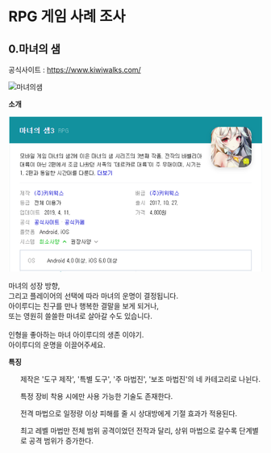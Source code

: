
# RPG 게임 사례 조사


## 0.마녀의 샘

공식사이트 : https://www.kiwiwalks.com/ <br>

![마녀의샘](https://lh3.googleusercontent.com/InQRX4iElwZ4Dbb1dxDmKMqvxZqRpmU0iIIW009l5u7SZIcjGLh_iaMHjCK6TLEjp083=w1920-h969-rw "마녀의샘 이미지 입니다.")
<br>

**소개** <br>

![소개이미지](./Pictures/Spring3.PNG)

마녀의 성장 방향, <br>
그리고 플레이어의 선택에 따라 마녀의 운명이 결정됩니다. <br>
아이루디는 친구를 만나 행복한 결말을 보게 되거나, <br>
또는 영원히 쓸쓸한 마녀로 살아갈 수도 있습니다. <br>
<br>
인형을 좋아하는 마녀 아이루디의 생존 이야기. <br>
아이루디의 운명을 이끌어주세요. <br>

**특징**
<br>
<ol>
제작은 '도구 제작', '특별 도구', '주 마법진', '보조 마법진'의 네 카테고리로 나뉜다. <br>

특정 장비 착용 시에만 사용 가능한 기술도 존재한다. <br>

전격 마법으로 일정량 이상 피해를 줄 시 상대방에게 기절 효과가 적용된다. <br>

최고 레벨 마법만 전체 범위 공격이었던 전작과 달리, 상위 마법으로 갈수록 단계별로 공격 범위가 증가한다. <br>
</ol>